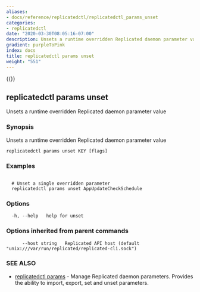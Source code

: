 ```yaml
---
aliases:
- docs/reference/replicatedctl/replicatedctl_params_unset
categories:
- replicatedctl
date: "2020-03-30T08:05:16-07:00"
description: Unsets a runtime overridden Replicated daemon parameter value
gradient: purpleToPink
index: docs
title: replicatedctl params unset
weight: "551"
---
```


{{<legacynotice>}}

## replicatedctl params unset

Unsets a runtime overridden Replicated daemon parameter value

### Synopsis

Unsets a runtime overridden Replicated daemon parameter value

```
replicatedctl params unset KEY [flags]
```

### Examples

```

  # Unset a single overridden parameter
  replicatedctl params unset AppUpdateCheckSchedule
```

### Options

```
  -h, --help   help for unset
```

### Options inherited from parent commands

```
      --host string   Replicated API host (default "unix:///var/run/replicated/replicated-cli.sock")
```

### SEE ALSO

* [replicatedctl params](/api/replicatedctl/replicatedctl_params/)	 - Manage Replicated daemon parameters. Provides the ability to import, export, set and unset parameters.

